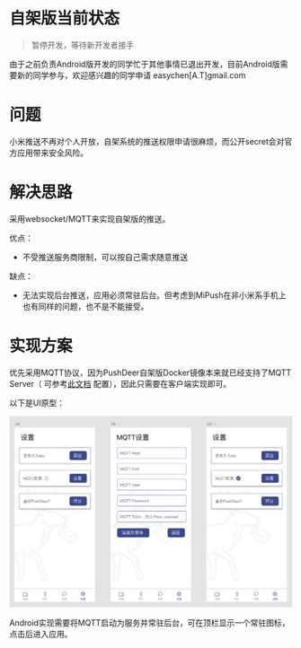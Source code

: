 # 自架版当前状态

> 暂停开发，等待新开发者接手

由于之前负责Android版开发的同学忙于其他事情已退出开发，目前Android版需要新的同学参与，欢迎感兴趣的同学申请 easychen[A.T]gmail.com

# 问题

小米推送不再对个人开放，自架系统的推送权限申请很麻烦，而公开secret会对官方应用带来安全风险。

# 解决思路

采用websocket/MQTT来实现自架版的推送。

优点：

- 不受推送服务商限制，可以按自己需求随意推送

缺点：

- 无法实现后台推送，应用必须常驻后台。但考虑到MiPush在非小米系手机上也有同样的问题，也不是不能接受。

# 实现方案

优先采用MQTT协议，因为PushDeer自架版Docker镜像本来就已经支持了MQTT Server（ 可参考[此文档](https://github.com/easychen/pushdeer/tree/main/iot#%E5%BC%80%E5%90%AFmqtt%E6%9C%8D%E5%8A%A1) 配置），因此只需要在客户端实现即可。

以下是UI原型：

![](image/2022-03-30-18-14-05.png)

Android实现需要将MQTT启动为服务并常驻后台，可在顶栏显示一个常驻图标，点击后进入应用。